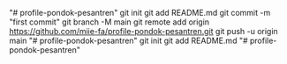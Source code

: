 "# profile-pondok-pesantren"  git init git add README.md git commit -m "first commit" git branch -M main git remote add origin https://github.com/miie-fa/profile-pondok-pesantren.git git push -u origin main
"# profile-pondok-pesantren"  git init git add README.md
"# profile-pondok-pesantren" 
